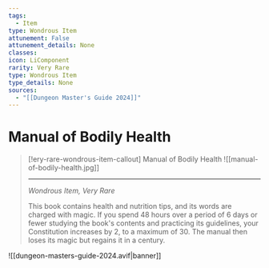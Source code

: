```yaml
---
tags:
  - Item
type: Wondrous Item
attunement: False
attunement_details: None
classes:
icon: LiComponent
rarity: Very Rare
type: Wondrous Item
type_details: None
sources: 
  - "[[Dungeon Master's Guide 2024]]"
---
```

# Manual of Bodily Health
>[!ery-rare-wondrous-item-callout] Manual of Bodily Health
>![[manual-of-bodily-health.jpg]]
>
>- - -
>_Wondrous Item, Very Rare_
>
>This book contains health and nutrition tips, and its words are charged with magic. If you spend 48 hours over a period of 6 days or fewer studying the book's contents and practicing its guidelines, your Constitution increases by 2, to a maximum of 30. The manual then loses its magic but regains it in a century.
>


![[dungeon-masters-guide-2024.avif|banner]]